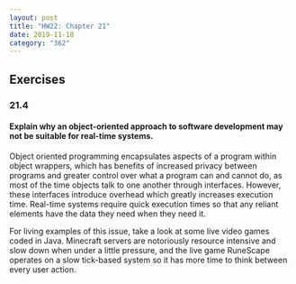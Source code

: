 ```yaml
---
layout: post
title: "HW22: Chapter 21"
date: 2019-11-18
category: "362"
---
```


## Exercises

### 21.4
#### Explain why an object-oriented approach to software development may not be suitable for real-time systems.

Object oriented programming encapsulates aspects of a program within object wrappers, which has benefits of increased privacy between programs and greater control over what a program can and cannot do, as most of the time objects talk to one another through interfaces. However, these interfaces introduce overhead which greatly increases execution time. Real-time systems require quick execution times so that any reliant elements have the data they need when they need it.

For living examples of this issue, take a look at some live video games coded in Java. Minecraft servers are notoriously resource intensive and slow down when under a little pressure, and the live game RuneScape operates on a slow tick-based system so it has more time to think between every user action.